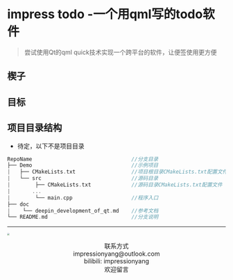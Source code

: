 # impress todo -一个用qml写的todo软件

> 尝试使用Qt的qml quick技术实现一个跨平台的软件，让便签使用更方便

## 楔子

## 目标

## 项目目录结构

- 待定，以下不是项目目录

```C++
RepoName                                //分支目录
├── Demo                                //示例项目
|   ├── CMakeLists.txt                  //项目根目录CMakeLists.txt配置文件
|   └── src                             //源码目录
|        ├── CMakeLists.txt             //源码目录CMakeLists.txt配置文件
|       ...
|        └── main.cpp                   //程序入口
├── doc
|    └── deepin_development_of_qt.md    //参考文档
└── README.md                           //分支说明
````

---

<img src="https://impressionyang.gitee.io/imgbed/img/favicon/favicon_64.png" style="zoom:30%"></img>

<center>联系方式</center> 
<center>impressionyang@outlook.com</center>
<center>bilibili: impressionyang</center>
<center>欢迎留言</center>
